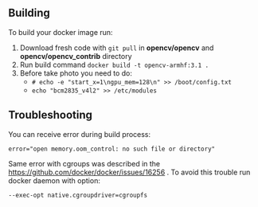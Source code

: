 ## Building
To build your docker image run:
1. Download fresh code with `git pull` in **opencv/opencv** and **opencv/opencv_contrib** directory
2. Run build command `docker build -t opencv-armhf:3.1 .`
3. Before take photo you need to do:
    - `# echo -e "start_x=1\ngpu_mem=128\n" >> /boot/config.txt`
    - `echo "bcm2835_v4l2" >> /etc/modules`

## Troubleshooting
You can receive error during build process:
```
error="open memory.oom_control: no such file or directory"
```
Same error with cgroups was described in the https://github.com/docker/docker/issues/16256 .
To avoid this trouble run docker daemon with option:
``` 
--exec-opt native.cgroupdriver=cgroupfs
```
